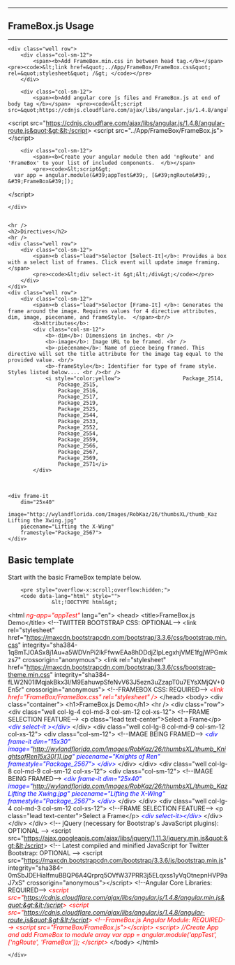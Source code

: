<br />
<div class="container">
    <hr/>
    <h2>FrameBox.js Usage</h2>
    <hr />

    <div class="well row">
        <div class="col-sm-12">
            <span><b>Add FrameBox.min.css in between head tag.</b></span>  <pre><code>&lt;link href=&quot;../App/FrameBox/FrameBox.css&quot; rel=&quot;stylesheet&quot; /&gt; </code></pre>
        </div>

        <div class="col-sm-12">
            <span><b>Add angular core js files and FrameBox.js at end of body tag </b></span>  <pre><code>&lt;script src=&quot;https://cdnjs.cloudflare.com/ajax/libs/angular.js/1.4.8/angular.min.js&quot;&gt;&lt;/script&gt;
&lt;script src=&quot;https://cdnjs.cloudflare.com/ajax/libs/angular.js/1.4.8/angular-route.js&quot;&gt;&lt;/script&gt;
&lt;script src=&quot;../App/FrameBox/FrameBox.js&quot;&gt;&lt;/script&gt; </code></pre>
        </div>

        <div class="col-sm-12">
            <span><b>Create your angular module then add 'ngRoute' and 'FrameBox' to your list of included components.  </b></span>
            <pre><code>&lt;script&gt;
      var app = angular.module(&#39;appTest&#39;, [&#39;ngRoute&#39;, &#39;FrameBox&#39;]);
&lt;/script&gt;</code></pre>
        </div>


    </div>


    <hr />
    <h2>Directives</h2>
    <hr />
    <div class="well row">
        <div class="col-sm-12">
            <span><b class="lead">Selector [Select-It]</b>: Provides a box with a select list of frames. Click event will update image framing.</span>
            <pre><code>&lt;div select-it &gt;&lt;/div&gt;</code></pre>
        </div>
    </div>
    <div class="well row">
        <div class="col-sm-12">
            <span><b class="lead">Selector [Frame-It] </b>: Generates the frame around the image. Requires values for 4 directive attributes, dim, image, piecename, and frameStyle.  </span><br/>
            <b>Attributes</b>:
            <div class="col-sm-12">
                <b>-dim</b>: Dimensions in inches. <br />
                <b>-image</b>: Image URL to be framed. <br />
                <b>-piecename</b>: Name of piece being framed. This directive will set the title attribute for the image tag equal to the provided value. <br/>
                <b>-frameStyle</b>: Identifier for type of frame style. Styles listed below.... <br /><br />
                <i style="color:yellow">                    Package_2514,
                    Package_2515,
                    Package_2516,
                    Package_2517,
                    Package_2519,
                    Package_2525,
                    Package_2544,
                    Package_2533,
                    Package_2552,
                    Package_2554,
                    Package_2559,
                    Package_2566,
                    Package_2567,
                    Package_2569,
                    Package_2571</i>
            </div>
  <div class="clearfix"
></div>           
 <br/>            
<pre><code>&lt;div frame-it
    dim=&quot;25x40&quot;
    image=&quot;http://wylandflorida.com/Images/RobKaz/26/thumbsXL/thumb_Kaz Lifting the Xwing.jpg&quot;
    piecename=&quot;Lifting the X-Wing&quot;
    framestyle=&quot;Package_2567&quot;&gt;
&lt;/div&gt;</code></pre>
        </div>
    </div>
    <div class="bs-docs-section">
        <h2 id="template" class="page-header">
            <a style="font-family: anchorjs-icons; font-style: normal; font-variant: normal; font-weight: normal; position: absolute; margin-left: -1em; padding-right: 0.5em;" class="anchorjs-link " href="#template" aria-label="Anchor link for: template" data-anchorjs-icon=""></a>Basic template
        </h2>
        <p class="lead">Start with the basic FrameBox template below.</p>


        <pre style="overflow-x:scroll;overflow:hidden;">
        <code data-lang="html" style="">
                  &lt;!DOCTYPE html&gt;
&lt;html <i style="color:red;">ng-app=&quot;appTest&quot;</i> lang=&quot;en&quot;&gt;
&lt;head&gt;
    &lt;title&gt;FrameBox.js Demo&lt;/title&gt;
    &lt;!--TWITTER BOOTSTRAP CSS: OPTIONAL--&gt;
    &lt;link rel=&quot;stylesheet&quot; href=&quot;https://maxcdn.bootstrapcdn.com/bootstrap/3.3.6/css/bootstrap.min.css&quot; integrity=&quot;sha384-1q8mTJOASx8j1Au+a5WDVnPi2lkFfwwEAa8hDDdjZlpLegxhjVME1fgjWPGmkzs7&quot; crossorigin=&quot;anonymous&quot;&gt;
    &lt;link rel=&quot;stylesheet&quot; href=&quot;https://maxcdn.bootstrapcdn.com/bootstrap/3.3.6/css/bootstrap-theme.min.css&quot; integrity=&quot;sha384-fLW2N01lMqjakBkx3l/M9EahuwpSfeNvV63J5ezn3uZzapT0u7EYsXMjQV+0En5r&quot; crossorigin=&quot;anonymous&quot;&gt;
    &lt;!--FRAMEBOX CSS: REQUIRED--&gt;
    <i style="color:red;">&lt;link href=&quot;FrameBox/FrameBox.css&quot; rel=&quot;stylesheet&quot; /&gt;</i>
&lt;/head&gt;
&lt;body&gt;
    &lt;div class=&quot;container&quot;&gt;
        &lt;h1&gt;FrameBox.js Demo&lt;/h1&gt;
        &lt;hr /&gt;
        &lt;div class=&quot;row&quot;&gt;
            &lt;div class=&quot;well col-lg-4 col-md-3 col-sm-12 col-xs-12&quot;&gt;
                &lt;!--FRAME SELECTION FEATURE--&gt;
                &lt;p class=&quot;lead text-center&quot;&gt;Select a Frame&lt;/p&gt;
                    <i style="color:blue;">&lt;div select-it &gt;&lt;/div&gt;</i>
            &lt;/div&gt;
            &lt;div class=&quot;well col-lg-8 col-md-9 col-sm-12 col-xs-12&quot;&gt;
                &lt;div class=&quot;col-sm-12&quot;&gt;
                    &lt;!--IMAGE BEING FRAMED--&gt;
                     <i style="color:blue;">&lt;div  frame-it
                          dim=&quot;15x30&quot;
                          image=&quot;http://wylandflorida.com/Images/RobKaz/26/thumbsXL/thumb_KnightsofRen15x30[1].jpg&quot;
                          piecename=&quot;Knights of Ren&quot;
                          framestyle=&quot;Package_2567&quot;&gt;
                      &lt;/div&gt;</i>
                &lt;/div&gt;
            &lt;/div&gt;
            &lt;div class=&quot;well col-lg-8 col-md-9 col-sm-12 col-xs-12&quot;&gt;
                &lt;div class=&quot;col-sm-12&quot;&gt;
                    &lt;!--IMAGE BEING FRAMED--&gt;
                     <i style="color:blue;">&lt;div frame-it
                         dim=&quot;25x40&quot;
                         image=&quot;http://wylandflorida.com/Images/RobKaz/26/thumbsXL/thumb_Kaz Lifting the Xwing.jpg&quot;
                         piecename=&quot;Lifting the X-Wing&quot;
                         framestyle=&quot;Package_2567&quot;&gt;
                     &lt;/div&gt;</i>
                &lt;/div&gt;
            &lt;/div&gt;
            &lt;div class=&quot;well col-lg-4 col-md-3 col-sm-12 col-xs-12&quot;&gt;
                &lt;!--FRAME SELECTION FEATURE--&gt;
                &lt;p class=&quot;lead text-center&quot;&gt;Select a Frame&lt;/p&gt;
                    <i style="color:blue;">&lt;div select-it&gt;&lt;/div&gt;</i>
            &lt;/div&gt;
        &lt;/div&gt;
    &lt;/div&gt;
    &lt;!-- jQuery (necessary for Bootstrap&#39;s JavaScript plugins): OPTIONAL --&gt;
    &lt;script src=&quot;https://ajax.googleapis.com/ajax/libs/jquery/1.11.3/jquery.min.js&quot;&gt;&lt;/script&gt;
    &lt;!-- Latest compiled and minified JavaScript for Twitter Bootstrap: OPTIONAL  --&gt;
    &lt;script src=&quot;https://maxcdn.bootstrapcdn.com/bootstrap/3.3.6/js/bootstrap.min.js&quot; integrity=&quot;sha384-0mSbJDEHialfmuBBQP6A4Qrprq5OVfW37PRR3j5ELqxss1yVqOtnepnHVP9aJ7xS&quot; crossorigin=&quot;anonymous&quot;&gt;&lt;/script&gt;
    &lt;!--Angular Core Libraries: REQUIRED--&gt;
<i style="color:red;">&lt;script src=&quot;https://cdnjs.cloudflare.com/ajax/libs/angular.js/1.4.8/angular.min.js&quot;&gt;&lt;/script&gt;
    &lt;script src=&quot;https://cdnjs.cloudflare.com/ajax/libs/angular.js/1.4.8/angular-route.js&quot;&gt;&lt;/script&gt;
    &lt;!--FrameBox.js Angular Module: REQUIRED--&gt;
    &lt;script src=&quot;FrameBox/FrameBox.js&quot;&gt;&lt;/script&gt;
    &lt;script&gt;
        //Create App and add FrameBox to module array
        var app = angular.module(&#39;appTest&#39;, [&#39;ngRoute&#39;, &#39;FrameBox&#39;]);
    &lt;/script&gt;</i>
&lt;/body&gt;
&lt;/html&gt;
      </code>
</pre>

    </div>

</div>
